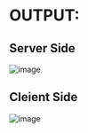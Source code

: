 # OUTPUT:

## Server Side
![image](https://user-images.githubusercontent.com/54675828/163696845-60a1e16f-b355-411e-93bd-f87fbb92e58c.png)

## Cleient Side
![image](https://user-images.githubusercontent.com/54675828/163696850-32df029b-0387-4359-a8a5-4cdb00eb71de.png)

